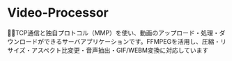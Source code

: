 # Video-Processor
🎥✨TCP通信と独自プロトコル（MMP）を使い、動画のアップロード・処理・ダウンロードができるサーバアプリケーションです。FFMPEGを活用し、圧縮・リサイズ・アスペクト比変更・音声抽出・GIF/WEBM変換に対応しています
